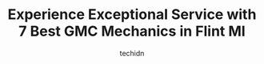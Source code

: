---
layout: ampstory
image: https://images.unsplash.com/photo-1639664148649-3c0fa2ee24b0?ixlib=rb-4.0.3&ixid=MnwxMjA3fDB8MHxwaG90by1wYWdlfHx8fGVufDB8fHx8&auto=format&fit=crop&w=640&h=853&q=80
author: techidn
featured: false
description: When it comes to finding reliable automotive experts in Flint MI, USA, look no further than the 7 best GMC Mechanic in the area. With their exceptional skills and dedication to providing top
title: Experience Exceptional Service with 7 Best GMC Mechanics in Flint MI
cover:
   title: Experience Exceptional Service with 7 Best GMC Mechanics in Flint MI
   subtitle: Rickpate
   background: https://images.unsplash.com/photo-1639664148649-3c0fa2ee24b0?ixlib=rb-4.0.3&ixid=MnwxMjA3fDB8MHxwaG90by1wYWdlfHx8fGVufDB8fHx8&auto=format&fit=crop&w=640&h=853&q=80

pages: 
 - layout: thirds
   top: <h1>#1 Grand Pointe Automotive, Grand Blanc Township location</h1>
   bottom: "<p>Everyone at Grand Pointe Automotive is very nice, and very responsive. Hayden is who we worked with on my daughters car issues and he is wonderful!  The team did a great </p>"
   background: https://www.knot35.com/toplist/wp-content/uploads/2023/06/best-gmc-mechanic-1-in-flint-mi-1685838602.jpeg
   backgroundblur: true
 - layout: thirds
   top: <h1>#2 Shelton Tire & Service</h1>
   bottom: "<p>921 University Ave, Flint, MI 48504, United States</p>"
   background: https://www.knot35.com/toplist/wp-content/uploads/2023/06/best-gmc-mechanic-2-in-flint-mi-1685838603.jpeg
   cta:
      link: https://www.knot35.com/toplist/experience-exceptional-service-with-7-best-gmc-mechanics-in-flint-mi/
      text: Experience Exceptional Service with 7 Best GMC Mechanics in Flint MI
 - layout: thirds
   top: <h1>#3 Jet Auto Repair</h1>
   bottom: "<p>5201 Dort Hwy, Flint, MI 48505, United States</p>"
   background: https://www.knot35.com/toplist/wp-content/uploads/2023/06/best-gmc-mechanic-3-in-flint-mi-1685838603.jpeg
   cta:
      link: https://www.knot35.com/toplist/experience-exceptional-service-with-7-best-gmc-mechanics-in-flint-mi/
      text: Experience Exceptional Service with 7 Best GMC Mechanics in Flint MI
 - layout: thirds
   top: <h1>#4 The Burton Garage</h1>
   bottom: "<p>4055 E Court St, Burton, MI 48509, United States</p>"
   background: https://images.unsplash.com/photo-1608411404720-c8f0417bcdba?ixlib=rb-4.0.3&ixid=MnwxMjA3fDB8MHxwaG90by1wYWdlfHx8fGVufDB8fHx8&auto=format&fit=crop&w=640&h=853&q=80
   cta:
      link: https://www.knot35.com/toplist/experience-exceptional-service-with-7-best-gmc-mechanics-in-flint-mi/
      text: Experience Exceptional Service with 7 Best GMC Mechanics in Flint MI
 - layout: thirds
   top: <h1>#5 Shea Collision Center</h1>
   bottom: "<p>2100 Linden Rd, Flint Twp, MI 48532, United States</p>"
   background: https://images.unsplash.com/photo-1536745287225-21d689278fd1?ixlib=rb-4.0.3&ixid=MnwxMjA3fDB8MHxwaG90by1wYWdlfHx8fGVufDB8fHx8&auto=format&fit=crop&w=640&h=853&q=80
   cta:
      link: https://www.knot35.com/toplist/experience-exceptional-service-with-7-best-gmc-mechanics-in-flint-mi/
      text: Experience Exceptional Service with 7 Best GMC Mechanics in Flint MI
 - layout: thirds
   top: <h1>#6 Carriage Town Auto & Truck Rpr</h1>
   bottom: "<p>1523 University Ave, Flint, MI 48504, United States</p>"
   background: https://images.unsplash.com/photo-1533735380053-eb8d0759b24a?ixlib=rb-4.0.3&ixid=MnwxMjA3fDB8MHxwaG90by1wYWdlfHx8fGVufDB8fHx8&auto=format&fit=crop&w=640&h=853&q=80
   cta:
      link: https://www.knot35.com/toplist/experience-exceptional-service-with-7-best-gmc-mechanics-in-flint-mi/
      text: Experience Exceptional Service with 7 Best GMC Mechanics in Flint MI
 - layout: thirds
   top: <h1>#7 Applegate Chevrolet Company Service</h1>
   bottom: "<p>3637 Saginaw St, Flint, MI 48503, United States</p>"
   background: https://images.unsplash.com/photo-1549241520-425e3dfc01cb?ixlib=rb-4.0.3&ixid=MnwxMjA3fDB8MHxwaG90by1wYWdlfHx8fGVufDB8fHx8&auto=format&fit=crop&w=640&h=853&q=80
   cta:
      link: https://www.knot35.com/toplist/experience-exceptional-service-with-7-best-gmc-mechanics-in-flint-mi/
      text: Experience Exceptional Service with 7 Best GMC Mechanics in Flint MI
 - layout: thirds
   middle: Continue reading...
   background: https://images.unsplash.com/photo-1599422314077-f4dfdaa4cd09?ixlib=rb-4.0.3&ixid=MnwxMjA3fDB8MHxwaG90by1wYWdlfHx8fGVufDB8fHx8&auto=format&fit=crop&w=640&h=853&q=80
   cta:
      link: https://www.knot35.com/toplist/experience-exceptional-service-with-7-best-gmc-mechanics-in-flint-mi/
      text: Experience Exceptional Service with 7 Best GMC Mechanics in Flint MI
      
---